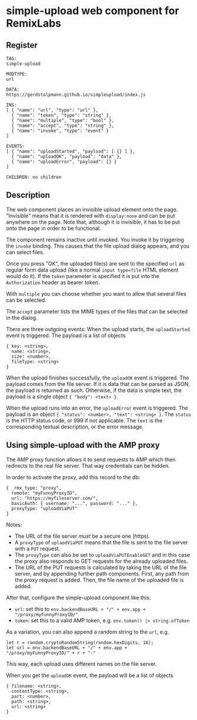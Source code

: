 # simple-upload web component for RemixLabs

## Register

```
TAG:
simple-upload

MODTYPE:
url

DATA:
https://gerdstolpmann.github.io/simpleupload/index.js

INS:
[ { "name": "url", "type": "url" },
  { "name": "token", "type": "string" },
  { "name": "multiple", "type": "bool" },
  { "name": "accept", "type": "string" },
  { "name": "invoke", "type": "event" }
]

EVENTS:
[ { "name": "uploadStarted", "payload": [ {} ] },
  { "name": "uploadOK", "payload": "data" },
  { "name": "uploadError", "payload": {} }
]

CHILDREN: no children

```

## Description

The web component places an invisible upload element onto the
page. "Invisible" means that it is rendered with `display:none`
and can be put anywhere on the page. Note that, although it is
invisible, it has to be put onto the page in order to be functional.

The component remains inactive until invoked. You invoke it by
triggering the `invoke` binding. This causes that the file upload
dialog appears, and you can select files.

Once you press "OK", the uploaded file(s) are sent to the specified
`url` as regular form data upload (like a normal `input type=file` HTML
element would do it). If the `token` parameter is specified it is put
into the `Authorization` header as bearer token.

With `multiple` you can choose whether you want to allow that several
files can be selected.

The `accept` parameter lists the MIME types of the files that can be
selected in the dialog.

There are three outgoing events: When the upload starts,
the `uploadStarted` event is triggered. The payload is a list
of objects
```
{ key: <string>,
  name: <string>,
  size: <number>,
  fileType: <string>
}
```

When the upload finishes successfully, the `uploadOK` event is triggered.
The payload comes from the file server. If it is data that can be parsed
as JSON, the payload is returned as such. Otherwise, if the data is
simple text, the payload is a single object `{ "body": <text> }`.

When the upload runs into an error, the `uploadError` event is triggered.
The payload is an object `{ "status": <number>, "text": <string> }`.
The `status` is the HTTP status code, or 999 if not applicable.
The `text` is the corresponding textual description, or the error
message.


## Using simple-upload with the AMP proxy

The AMP proxy function allows it to send requests to AMP which then
redirects to the real file server. That way credentials can be hidden.

In order to activate the proxy, add this record to the db:

```
{ _rmx_type: "proxy",
  remote: "myFunnyProxyID",
  url: "https://myfileserver.com/",
  basicAuth: { username: "...", password: "..." },
  proxyType: "uploadViaPUT"
}
```

Notes:
 - The URL of the file server *must* be a secure one (https).
 - A `proxyType` of `uplaodViaPUT` means that the file is sent to the
   file server with a `PUT` request.
 - The `proxyType` can also be set to `uploadViaPUTEnableGET` and in this case
   the proxy also responds to GET requests for the already uploaded files.
 - The URL of the PUT requests is calculated by taking the URL of the
   file server, and by appending further path components. First,
   any path from the proxy request is added. Then, the file name of the
   uploaded file is added.

After that, configure the simple-upload component like this:

 - `url`: set this to `env.backendBaseURL + "/" + env.app + "/proxy/myFunnyProxyID/"`
 - `token`: set this to a valid AMP token, e.g. `env.token() |> string.ofToken`

As a variation, you can also append a random string to the `url`, e.g.
```
let r = random.cryptoRandomString(random.hexDigits, 16);
let url = env.backendBaseURL + "/" + env.app + "/proxy/myFunnyProxyID/" + r + "-"
```
This way, each upload uses different names on the file server.

When you get the `uploadOK` event, the payload will be a list of objects
```
{ filename: <string>,
  contentType: <string>,
  part: <number>,
  path: <string>,
  url: <string>
}
```
